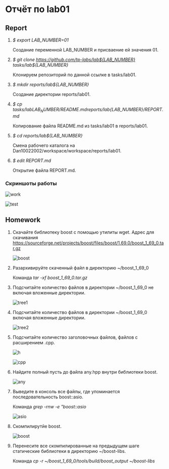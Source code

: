 # Отчёт по lab01

## Report

1. _$ export LAB_NUMBER=01_

   Создание переменной LAB_NUMBER и присваение ей значения 01.
   
1. _$ git clone https://github.com/tp-labs/lab${LAB_NUMBER} tasks/lab${LAB_NUMBER}_

   Клонируем репозиторий по данной ссылке в tasks/lab01.
   
1. _$ mkdir reports/lab${LAB_NUMBER}_

   Создание директории reports/lab01.
   
1. _$ cp tasks/lab${LAB_NUMBER}/README.md reports/lab${LAB_NUMBER}/REPORT.md_

   Копирование файла README.md из tasks/lab01 в reports/lab01.
   
1. _$ cd reports/lab${LAB_NUMBER}_

   Смена рабочего каталога на Dan10022002/workspace/workspace/reports/lab01.
   
1. _$ edit REPORT.md_

   Открытие файла REPORT.md.

### Скриншоты работы

   ![work](https://github.com/Dan10022002/tp_lab01/blob/main/work.png)

   ![test](https://github.com/Dan10022002/tp_lab01/blob/main/test.png)

## Homework

1. Скачайте библиотеку boost с помощью утилиты wget. Адрес для скачивания https://sourceforge.net/projects/boost/files/boost/1.69.0/boost_1_69_0.tar.gz

   ![boost](https://github.com/Dan10022002/tp_lab01/blob/main/boost.png)
   
1. Разархивируйте скаченный файл в директорию ~/boost_1_69_0

   Команда _tar -xf boost_1_69_0.tar.gz_
   
1. Подсчитайте количество файлов в директории ~/boost_1_69_0 не включая вложенные директории.

   ![tree1](https://github.com/Dan10022002/tp_lab01/blob/main/tree1.png)
   
1. Подсчитайте количество файлов в директории ~/boost_1_69_0 включая вложенные директории.

   ![tree2](https://github.com/Dan10022002/tp_lab01/blob/main/tree2.png)
   
1. Подсчитайте количество заголовочных файлов, файлов с расширением .cpp.

   ![h](https://github.com/Dan10022002/tp_lab01/blob/main/h.png)
   
   ![cpp](https://github.com/Dan10022002/tp_lab01/blob/main/cpp.png)
   
1. Найдите полный пусть до файла any.hpp внутри библиотеки boost.

   ![any](https://github.com/Dan10022002/tp_lab01/blob/main/any.png)
   
1. Выведите в консоль все файлы, где упоминается последовательность boost::asio.

   Команда _grep -rnw -e "boost::asio_

   ![asio](https://github.com/Dan10022002/tp_lab01/blob/main/asio.png)

1. Скомпилирутйе boost.

   ![boost](https://github.com/Dan10022002/tp_lab01/blob/main/boost.png)
   
1. Перенесите все скомпилированные на предыдущем шаге статические библиотеки в директорию ~/boost-libs.

   Команда _cp -r ~/boost_1_69_0/tools/build/boost_output ~/boost-libs_
   
